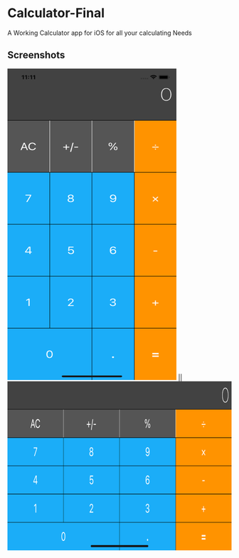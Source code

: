 # Calculator-Final

A Working Calculator app for iOS for all your calculating Needs

## Screenshots

<img src="Documentation/1.png" width="380" height="700"> || <img src="Documentation/2.png" width="700" height="380">

